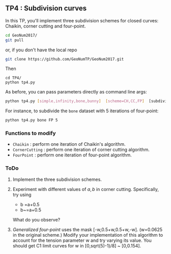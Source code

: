 ## TP4 : Subdivision curves
In this TP, you'll implement three subdivision schemes for closed curves: Chaikin, corner cutting and four-point.

```bash
cd GeoNum2017/
git pull
```
or, if you don't have the local repo
```bash
git clone https://github.com/GeoNumTP/GeoNum2017.git
```
Then
```
cd TP4/
python tp4.py
```

As before, you can pass parameters directly as command line args:
```bash
python tp4.py [simple,infinity,bone,bunny]  [scheme=CH,CC,FP]  [subdivision depth]
```

For instance, to subdivide the `bone` dataset with 5 iterations of four-point:
```bash
python tp4.py bone FP 5
```

### Functions to modify
* `Chaikin` : perform one iteration of Chaikin's algorithm.
* `CornerCutting` : perform one iteration of corner cutting algorithm.
* `FourPoint` : perform one iteration of four-point algorithm.

### ToDo
1. Implement the three subdivision schemes.
2. Experiment with different values of $a,b$ in corner cutting. Specifically, try using
     - b =a+0.5
     - b~=a+0.5
   
   What do you observe?
3. *Generalized four-point* uses the mask [-w,0.5+w,0.5+w,-w]. (w=0.0625 in the original scheme.) Modify your implementation of this algorithm to account for the tension parameter w and try varying its value. You should get C1 limit curves for w in [0,sqrt(5)-1)/8] ~ [0,0.154].
